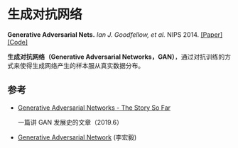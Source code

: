 # 生成对抗网络

**Generative Adversarial Nets.** *Ian J. Goodfellow, et al.* NIPS 2014. [[Paper]](https://papers.nips.cc/paper/5423-generative-adversarial-nets.pdf) [[Code]](https://github.com/goodfeli/adversarial)


**生成对抗网络（Generative Adversarial Networks，GAN）**，通过对抗训练的方式来使得生成网络产生的样本服从真实数据分布。



## 参考

- [Generative Adversarial Networks - The Story So Far](https://blog.floydhub.com/gans-story-so-far/)

  一篇讲 GAN 发展史的文章（2019.6）

- [Generative Adversarial Network](http://speech.ee.ntu.edu.tw/~tlkagk/courses_MLDS17.html) (李宏毅)
